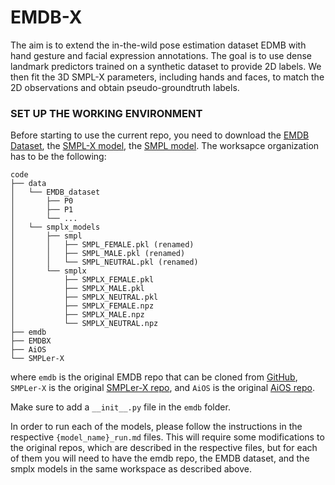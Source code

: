 # EMDB-X
The aim is to extend the in-the-wild pose estimation dataset EDMB with hand gesture and facial expression annotations. The goal is to use dense landmark predictors trained on a synthetic dataset to provide 2D labels. We then fit the 3D SMPL-X parameters, including hands and faces, to match the 2D observations and obtain pseudo-groundtruth labels.

### SET UP THE WORKING ENVIRONMENT
Before starting to use the current repo, you need to download the [EMDB Dataset](https://eth-ait.github.io/emdb/), the [SMPL-X model](https://smpl-x.is.tue.mpg.de/), the [SMPL model](https://smpl.is.tue.mpg.de/). The worksapce organization has to be the following:
```
code 
├── data
│   └── EMDB_dataset
│       ├── P0
│       ├── P1
│       └── ...
│   └── smplx_models
│       ├── smpl
│       │   ├── SMPL_FEMALE.pkl (renamed)
│       │   ├── SMPL_MALE.pkl (renamed)
│       │   └── SMPL_NEUTRAL.pkl (renamed)
│       └── smplx
│           ├── SMPLX_FEMALE.pkl 
│           ├── SMPLX_MALE.pkl 
│           ├── SMPLX_NEUTRAL.pkl 
│           ├── SMPLX_FEMALE.npz 
│           ├── SMPLX_MALE.npz
│           └── SMPLX_NEUTRAL.npz 
├── emdb
├── EMDBX
├── AiOS
└── SMPLer-X
```
where `emdb` is the original EMDB repo that can be cloned from [GitHub](https://github.com/eth-ait/emdb), `SMPLer-X` is the original [SMPLer-X repo](https://github.com/SMPLCap/SMPLer-X), and `AiOS` is the original [AiOS repo](https://github.com/SMPLCap/AiOS).

Make sure to add a `__init__.py` file in the `emdb` folder.

In order to run each of the models, please follow the instructions in the respective `{model_name}_run.md` files. This will require some modifications to the original repos, which are described in the respective files, but for each of them you will need to have the emdb repo, the EMDB dataset, and the smplx models in the same workspace as described above.
